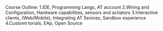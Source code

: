 Course Outline:
	1.IDE, Programming Langs, AT account
	2.Wiring and Configuration, Hardware capabilities, sensors and actiators
	3.Interactive clients, (Web/Mobile), Integrating AT Sevices, Sandbox experience
	4.Customt torials, EAp, Open Source
	
